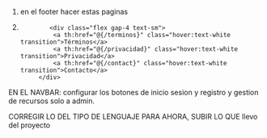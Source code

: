 1. en el footer hacer estas paginas
2.             <div class="flex gap-4 text-sm">
                <a th:href="@{/terminos}" class="hover:text-white transition">Términos</a>
                <a th:href="@{/privacidad}" class="hover:text-white transition">Privacidad</a>
                <a th:href="@{/contact}" class="hover:text-white transition">Contacto</a>
            </div>


EN EL NAVBAR:
configurar los botones de inicio sesion y registro 
y gestion de recursos solo a admin.


CORREGIR LO DEL TIPO DE LENGUAJE
PARA AHORA, SUBIR LO QUE llevo del proyecto